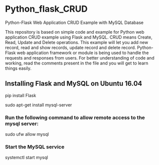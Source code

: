 # Python_flask_CRUD
Python-Flask Web Application CRUD Example with MySQL Database

This repository is based on simple code and example for Python web application CRUD example using Flask and MySQL. CRUD means Create, Read, Update and Delete operations. 
This example will let you add new record, read and show records, update record and delete record. Python-Flask web application framework or module is being used to handle the requests and responses from users.
For better understanding of code and working, read the comments present in the file and you will get to learn things easily.

## Installing Flask and MySQL on Ubuntu 16.04

pip install Flask

sudo apt-get install mysql-server

### Run the following command to allow remote access to the mysql server:

sudo ufw allow mysql

### Start the MySQL service

systemctl start mysql
